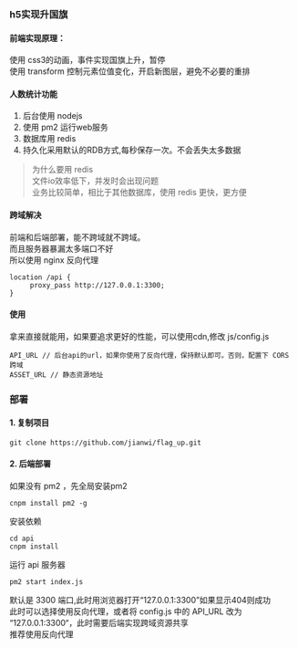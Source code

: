 ### h5实现升国旗
#### 前端实现原理：
使用 css3的动画，事件实现国旗上升，暂停  
使用 transform 控制元素位值变化，开启新图层，避免不必要的重排

#### 人数统计功能
1. 后台使用 nodejs  
2. 使用 pm2 运行web服务  
3. 数据库用 redis 
4. 持久化采用默认的RDB方式,每秒保存一次。不会丢失太多数据

> 为什么要用 redis  
> 文件io效率低下，并发时会出现问题  
> 业务比较简单，相比于其他数据库，使用 redis 更快，更方便

#### 跨域解决
前端和后端部署，能不跨域就不跨域。  
而且服务器暴漏太多端口不好   
所以使用 nginx 反向代理
```
location /api {
	 proxy_pass http://127.0.0.1:3300;
}
```

#### 使用
拿来直接就能用，如果要追求更好的性能，可以使用cdn,修改
js/config.js
```
API_URL // 后台api的url，如果你使用了反向代理，保持默认即可。否则，配置下 CORS 跨域
ASSET_URL // 静态资源地址
```
### 部署
#### 1. 复制项目
```shell script
git clone https://github.com/jianwi/flag_up.git
```
#### 2. 后端部署
如果没有 pm2 ，先全局安装pm2
```shell script
cnpm install pm2 -g
```
安装依赖
```shell script
cd api
cnpm install
``` 
运行 api 服务器
```shell script
pm2 start index.js
```
默认是 3300 端口,此时用浏览器打开“127.0.0.1:3300”如果显示404则成功  
此时可以选择使用反向代理，或者将 config.js 中的 API_URL 改为 “127.0.0.1:3300“，此时需要后端实现跨域资源共享  
推荐使用反向代理
